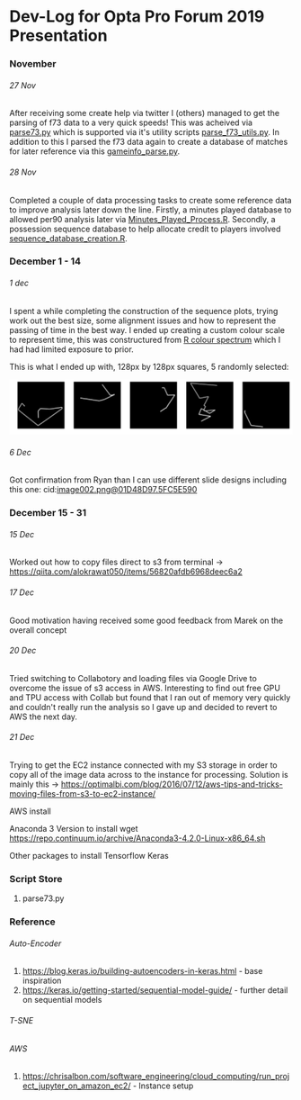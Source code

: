 # Dev-Log for Opta Pro Forum 2019 Presentation

### November 

###### 27 Nov 
After receiving some create help via twitter I (others) managed to get the parsing of f73 data to a very quick speeds! This was acheived via [parse73.py](https://github.com/FCrSTATS/optaproforum19/blob/master/scripts/parse_f73.py) which is supported via it's utility scripts [parse_f73_utils.py](https://github.com/FCrSTATS/optaproforum19/blob/master/scripts/parse_f73_utils.py). In addition to this I parsed the f73 data again to create a database of matches for later reference via this [gameinfo_parse.py](https://github.com/FCrSTATS/optaproforum19/blob/master/scripts/gameinfo_parse.py). 

###### 28 Nov 
Completed a couple of data processing tasks to create some reference data to improve analysis later down the line. Firstly, a minutes played database to allowed per90 analysis later via [Minutes_Played_Process.R](https://github.com/FCrSTATS/optaproforum19/blob/master/scripts/Minutes_Played_Process.R). Secondly, a possession sequence database to help allocate credit to players involved [sequence_database_creation.R](https://github.com/FCrSTATS/optaproforum19/blob/master/scripts/sequence_database_creation.R).

### December 1 - 14 

###### 1 dec 
I spent a while completing the construction of the sequence plots, trying work out the best size, some alignment issues and how to represent the passing of time in the best way. I ended up creating a custom colour scale to represent time, this was constructured from [ R colour spectrum](http://research.stowers.org/mcm/efg/R/Color/Chart/ColorsChart1.jpg) which I had had limited exposure to prior. 

This is what I ended up with, 128px by 128px squares, 5 randomly selected:

![alt_text](https://github.com/FCrSTATS/optaproforum19/blob/master/images/Unknown.png)

###### 6 Dec 
Got confirmation from Ryan than I can use different slide designs including this one: 
cid:image002.png@01D48D97.5FC5E590

### December 15 - 31

###### 15 Dec 
Worked out how to copy files direct to s3 from terminal -> https://qiita.com/alokrawat050/items/56820afdb6968deec6a2

###### 17 Dec 
Good motivation having received some good feedback from Marek on the overall concept

###### 20 Dec 
Tried switching to Collabotory and loading files via Google Drive to overcome the issue of s3 access in AWS. Interesting to find out free GPU and TPU access with Collab but found that I ran out of memory very quickly and couldn't really run the analysis so I gave up and decided to revert to AWS the next day.

###### 21 Dec 
Trying to get the EC2 instance connected with my S3 storage in order to copy all of the image data across to the instance for processing. Solution is mainly this -> https://optimalbi.com/blog/2016/07/12/aws-tips-and-tricks-moving-files-from-s3-to-ec2-instance/

AWS install 

Anaconda 3 Version to install 
wget https://repo.continuum.io/archive/Anaconda3-4.2.0-Linux-x86_64.sh

Other packages to install 
Tensorflow 
Keras

### Script Store
1. parse73.py

### Reference 

###### Auto-Encoder
1. https://blog.keras.io/building-autoencoders-in-keras.html - base inspiration
2. https://keras.io/getting-started/sequential-model-guide/ - further detail on sequential models  

###### T-SNE


###### AWS 
1. https://chrisalbon.com/software_engineering/cloud_computing/run_project_jupyter_on_amazon_ec2/ - Instance setup
